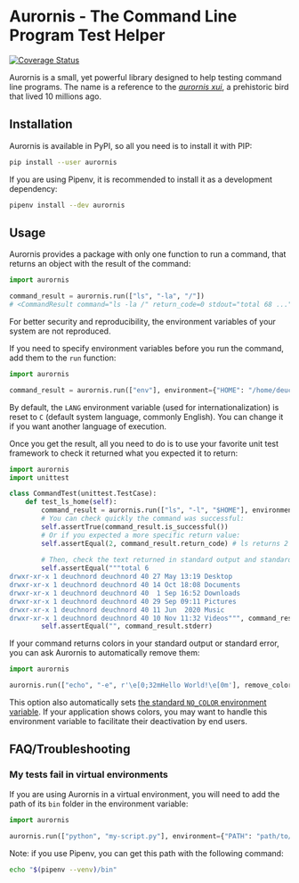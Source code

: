 # Aurornis - The Command Line Program Test Helper

[![Coverage Status](https://coveralls.io/repos/github/Deuchnord/Aurornis/badge.svg?branch=main)](https://coveralls.io/github/Deuchnord/Aurornis?branch=main)

Aurornis is a small, yet powerful library designed to help testing command line programs.
The name is a reference to the [_aurornis xui_](https://en.wikipedia.org/wiki/Aurornis), a prehistoric bird that lived 10 millions ago.

## Installation

Aurornis is available in PyPI, so all you need is to install it with PIP:

```bash
pip install --user aurornis
```

If you are using Pipenv, it is recommended to install it as a development dependency:

```bash
pipenv install --dev aurornis
```

## Usage

Aurornis provides a package with only one function to run a command, that returns an object with the result of the command:

```python
import aurornis

command_result = aurornis.run(["ls", "-la", "/"])
# <CommandResult command="ls -la /" return_code=0 stdout="total 68 ..." stderr="">
```

For better security and reproducibility, the environment variables of your system are not reproduced.

If you need to specify environment variables before you run the command, add them to the `run` function:

```python
import aurornis

command_result = aurornis.run(["env"], environment={"HOME": "/home/deuchnord"})
```

By default, the `LANG` environment variable (used for internationalization) is reset to `C` (default system language, commonly English). You can change it if you want another language of execution.

Once you get the result, all you need to do is to use your favorite unit test framework to check it returned what you expected it to return:

```python
import aurornis
import unittest

class CommandTest(unittest.TestCase):
    def test_ls_home(self):
        command_result = aurornis.run(["ls", "-l", "$HOME"], environment={"HOME": "/home/deuchnord"})
        # You can check quickly the command was successful:
        self.assertTrue(command_result.is_successful())
        # Or if you expected a more specific return value:
        self.assertEqual(2, command_result.return_code) # ls returns 2 if the file does not exist
        
        # Then, check the text returned in standard output and standard error:
        self.assertEqual("""total 6
drwxr-xr-x 1 deuchnord deuchnord 40 27 May 13:19 Desktop
drwxr-xr-x 1 deuchnord deuchnord 40 14 Oct 18:08 Documents
drwxr-xr-x 1 deuchnord deuchnord 40  1 Sep 16:52 Downloads
drwxr-xr-x 1 deuchnord deuchnord 40 29 Sep 09:11 Pictures
drwxr-xr-x 1 deuchnord deuchnord 40 11 Jun  2020 Music
drwxr-xr-x 1 deuchnord deuchnord 40 10 Nov 11:32 Videos""", command_result.stdout)
        self.assertEqual("", command_result.stderr)
```

If your command returns colors in your standard output or standard error, you can ask Aurornis to automatically remove them:

```python
import aurornis

aurornis.run(["echo", "-e", r'\e[0;32mHello World!\e[0m'], remove_colors=True)
```

This option also automatically sets [the standard `NO_COLOR` environment variable](https://no-color.org). If your application shows colors, you may want to handle this environment variable to facilitate their deactivation by end users.

## FAQ/Troubleshooting

### My tests fail in virtual environments

If you are using Aurornis in a virtual environment, you will need to add the path of its `bin` folder in the environment variable:

```python
import aurornis

aurornis.run(["python", "my-script.py"], environment={"PATH": "path/to/the/venv/bin"})
```

Note: if you use Pipenv, you can get this path with the following command:

```bash
echo "$(pipenv --venv)/bin"
```
